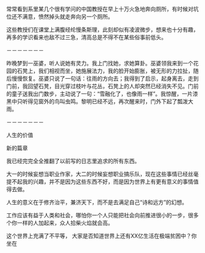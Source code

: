 
常常看到系里某几个很有学问的中国教授在早上十万火急地奔向厕所，有时候对坑位还不满意，愤然掉头就走奔向另一个厕所。

这些教授们在课堂上满腹经纶慢条斯理，此刻却似有凌波微步，想来也十分有趣，再多的学识看来也敌不过三急，清高总是不得不在某些俗事前低头。

－－－－－－－

昨晚梦到一巫婆，听人说她有灵力。我上门找她，求她算卦。巫婆领我来到一个花园的石凳上，我们相视而坐，她施展法力，我的脸开始膨胀，被无形的力拉扯，随后慢慢恢复。巫婆只说了一句话：往雨的方向去；我得到了启示，起身离去，走到门前，我回望石凳，目光穿过枝叶与花丛，石凳上的人却突然已经消失不见。门前的童子送我出门数步，主动说了一句：“雪融化了，也像雨一样”。我惊醒，一片漆黑中只听得见窗外的鸟叫虫鸣。黎明已经不远，再次醒来时，门外下起了瓢泼大雨。

－－－－－－－

人生的价值

新的篇章

我已经完完全全推翻了以前写的日志里追求的所有东西。

大一的时候妄想当职业作家，大二的时候妄想职业搞乐队，现在这些事情已经丝毫提不起我的兴趣，并不是因为这些东西不好，而是因为世界上有更有意义的事情值得去做。

人生的意义在于修齐治平，兼济天下，而不是去满足自己“诗和远方”的幻想。

工作应该有益于人类和社会，哪怕你一个人只能把社会向前推进很小的一步，很多个你一样的人加起来，众人拾柴火焰就会高。

这个世界上充满了不平等，
大家是否知道世界上还有XX亿生活在极端贫困中？你坐在
